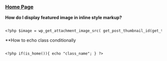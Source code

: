 ### [Home Page](README.md)

**How do I display featured image in inline style markup?**

```markdown

<?php $image = wp_get_attachment_image_src( get_post_thumbnail_id(get_the_ID())); echo $image[0];?>

```

**How to echo class conditionally

```markdown

<?php if(is_home()){ echo "class_name"; } ?>

```
